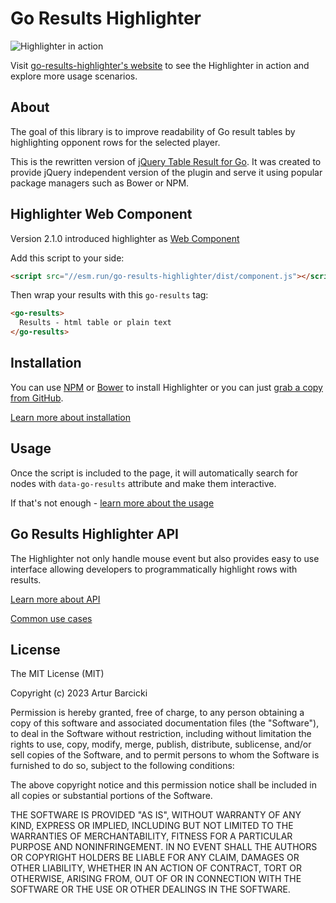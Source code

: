 # Go Results Highlighter

![Highlighter in action](./site/assets/demo.gif)

Visit [go-results-highlighter's website](https://barcicki.github.io/go-results-highlighter)
to see the Highlighter in action and explore more usage scenarios.

## About

The goal of this library is to improve readability of Go result tables by
highlighting opponent rows for the selected player.

This is the rewritten version of [jQuery Table Result for Go](https://github.com/barcicki/jQuery-Table-Result-for-Go).
It was created to provide jQuery independent version of the plugin and serve it
using popular package managers such as Bower or NPM.

## Highlighter Web Component

Version 2.1.0 introduced highlighter as [Web Component](https://developer.mozilla.org/en-US/docs/Web/API/Web_components)

Add this script to your side:
```html
<script src="//esm.run/go-results-highlighter/dist/component.js"></script>
```

Then wrap your results with this `go-results` tag:
```html
<go-results>
  Results - html table or plain text
</go-results>
```

## Installation

You can use [NPM](https://www.npmjs.com/package/go-results-highlighter) or
[Bower](https://bower.io) to install Highlighter or you can just [grab a copy
from GitHub](https://github.com/barcicki/go-results-highlighter/releases/latest).

[Learn more about installation](./docs/install.md)

## Usage

Once the script is included to the page, it will automatically search for nodes
with `data-go-results` attribute and make them interactive.

If that's not enough - [learn more about the usage](./docs/usage.md)

## Go Results Highlighter API

The Highlighter not only handle mouse event but also provides easy to use
interface allowing developers to programmatically highlight rows with results.

[Learn more about API](./docs/api.md)

[Common use cases](./docs/examples.md)

## License

The MIT License (MIT)

Copyright (c) 2023 Artur Barcicki

Permission is hereby granted, free of charge, to any person obtaining a copy
of this software and associated documentation files (the "Software"), to deal
in the Software without restriction, including without limitation the rights
to use, copy, modify, merge, publish, distribute, sublicense, and/or sell
copies of the Software, and to permit persons to whom the Software is
furnished to do so, subject to the following conditions:

The above copyright notice and this permission notice shall be included in
all copies or substantial portions of the Software.

THE SOFTWARE IS PROVIDED "AS IS", WITHOUT WARRANTY OF ANY KIND, EXPRESS OR
IMPLIED, INCLUDING BUT NOT LIMITED TO THE WARRANTIES OF MERCHANTABILITY,
FITNESS FOR A PARTICULAR PURPOSE AND NONINFRINGEMENT. IN NO EVENT SHALL THE
AUTHORS OR COPYRIGHT HOLDERS BE LIABLE FOR ANY CLAIM, DAMAGES OR OTHER
LIABILITY, WHETHER IN AN ACTION OF CONTRACT, TORT OR OTHERWISE, ARISING FROM,
OUT OF OR IN CONNECTION WITH THE SOFTWARE OR THE USE OR OTHER DEALINGS IN
THE SOFTWARE.
